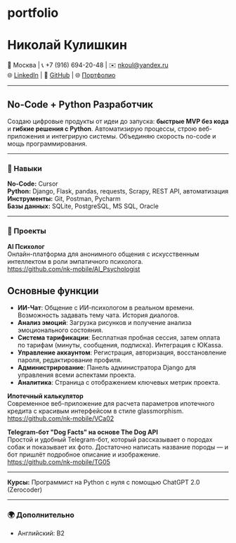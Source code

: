 # portfolio
# **Николай Кулишкин**  
📍 Москва | 📞 +7 (916) 694-20-48 | ✉️ nkoul@yandex.ru  
🌐 [LinkedIn](https://linkedin.com/in/...) | 💼 [GitHub](https://github.com/...) | 🌐 [Портфолио](https://yourportfolio.com)

---

## **No-Code + Python Разработчик**  
Создаю цифровые продукты от идеи до запуска: **быстрые MVP без кода** и **гибкие решения с Python**. Автоматизирую процессы, строю веб-приложения и интегрирую системы. Объединяю скорость no-code и мощь программирования.

---

### 🔧 Навыки  
**No-Code:** Cursor  
**Python:** Django, Flask, pandas, requests, Scrapy, REST API, автоматизация  
**Инструменты:** Git, Postman, Pycharm  
**Базы данных:** SQLite, PostgreSQL, MS SQL, Oracle

---

### 🚀 Проекты  
**AI Психолог**  
Онлайн-платформа для анонимного общения с искусственным интеллектом в роли эмпатичного психолога.  
https://github.com/nk-mobile/AI_Psychologist  
## Основные функции
-   **ИИ-Чат**: Общение с ИИ-психологом в реальном времени. Возможность задавать тему чата. История диалогов.
-   **Анализ эмоций**: Загрузка рисунков и получение анализа эмоционального состояния.
-   **Система тарификации**: Бесплатная пробная сессия, затем оплата по тарифам (минуты, сообщения, подписка). Интеграция с ЮKassa.
-   **Управление аккаунтом**: Регистрация, авторизация, восстановление пароля, редактирование профиля.
-   **Администрирование**: Панель администратора Django для управления всеми аспектами проекта.
-   **Аналитика**: Страница с отображением ключевых метрик проекта.

**Ипотечный калькулятор**  
Современное веб-приложение для расчета параметров ипотечного кредита с красивым интерфейсом в стиле glassmorphism.  
https://github.com/nk-mobile/VCa02

**Telegram-бот "Dog Facts" на основе The Dog API**  
Простой и удобный Telegram-бот, который рассказывает о породах собак и показывает их фото.
Достаточно написать название породы — и бот пришлёт подробное описание и изображение.  
https://github.com/nk-mobile/TG05

---

**Курсы:** Программист на Python с нуля с помощью ChatGPT 2.0 (Zerocoder)

---

### 🌍 Дополнительно  
- Английский: B2  
